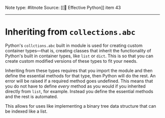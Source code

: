 Note type: #litnote
Source: [[📖 Effective Python]] item 43

---
# Inheriting from `collections.abc`
Python's `collctions.abc` built in module is used for creating custom container types—that is, creating classes that inherit the functionality of Python's built in container types, like `list` or `dict`. This is so that you can create custom modified versions of these types to fit your needs.

Inheriting from these types requires that you import the module and then define the essential methods for that type, then Python will do the rest. An error will be raised if a required method goes undefined. This means that you do not have to define *every* method as you would if you inherited directly from `list`, for example. Instead you define the essential methods and the rest is automated.

This allows for uses like implementing a binary tree data structure that can be indexed like a list.